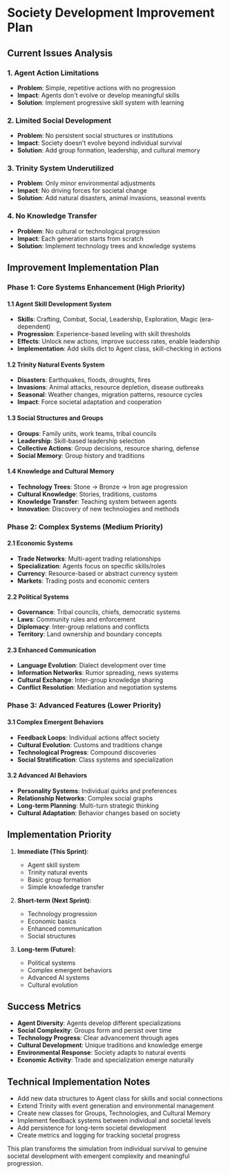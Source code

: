 # Society Development Improvement Plan

## Current Issues Analysis

### 1. Agent Action Limitations
- **Problem**: Simple, repetitive actions with no progression
- **Impact**: Agents don't evolve or develop meaningful skills
- **Solution**: Implement progressive skill system with learning

### 2. Limited Social Development
- **Problem**: No persistent social structures or institutions
- **Impact**: Society doesn't evolve beyond individual survival
- **Solution**: Add group formation, leadership, and cultural memory

### 3. Trinity System Underutilized
- **Problem**: Only minor environmental adjustments
- **Impact**: No driving forces for societal change
- **Solution**: Add natural disasters, animal invasions, seasonal events

### 4. No Knowledge Transfer
- **Problem**: No cultural or technological progression
- **Impact**: Each generation starts from scratch
- **Solution**: Implement technology trees and knowledge systems

## Improvement Implementation Plan

### Phase 1: Core Systems Enhancement (High Priority)

#### 1.1 Agent Skill Development System
- **Skills**: Crafting, Combat, Social, Leadership, Exploration, Magic (era-dependent)
- **Progression**: Experience-based leveling with skill thresholds
- **Effects**: Unlock new actions, improve success rates, enable leadership
- **Implementation**: Add skills dict to Agent class, skill-checking in actions

#### 1.2 Trinity Natural Events System
- **Disasters**: Earthquakes, floods, droughts, fires
- **Invasions**: Animal attacks, resource depletion, disease outbreaks
- **Seasonal**: Weather changes, migration patterns, resource cycles
- **Impact**: Force societal adaptation and cooperation

#### 1.3 Social Structures and Groups
- **Groups**: Family units, work teams, tribal councils
- **Leadership**: Skill-based leadership selection
- **Collective Actions**: Group decisions, resource sharing, defense
- **Social Memory**: Group history and traditions

#### 1.4 Knowledge and Cultural Memory
- **Technology Trees**: Stone -> Bronze -> Iron age progression
- **Cultural Knowledge**: Stories, traditions, customs
- **Knowledge Transfer**: Teaching system between agents
- **Innovation**: Discovery of new technologies and methods

### Phase 2: Complex Systems (Medium Priority)

#### 2.1 Economic Systems
- **Trade Networks**: Multi-agent trading relationships
- **Specialization**: Agents focus on specific skills/roles
- **Currency**: Resource-based or abstract currency system
- **Markets**: Trading posts and economic centers

#### 2.2 Political Systems
- **Governance**: Tribal councils, chiefs, democratic systems
- **Laws**: Community rules and enforcement
- **Diplomacy**: Inter-group relations and conflicts
- **Territory**: Land ownership and boundary concepts

#### 2.3 Enhanced Communication
- **Language Evolution**: Dialect development over time
- **Information Networks**: Rumor spreading, news systems
- **Cultural Exchange**: Inter-group knowledge sharing
- **Conflict Resolution**: Mediation and negotiation systems

### Phase 3: Advanced Features (Lower Priority)

#### 3.1 Complex Emergent Behaviors
- **Feedback Loops**: Individual actions affect society
- **Cultural Evolution**: Customs and traditions change
- **Technological Progress**: Compound discoveries
- **Social Stratification**: Class systems and specialization

#### 3.2 Advanced AI Behaviors
- **Personality Systems**: Individual quirks and preferences
- **Relationship Networks**: Complex social graphs
- **Long-term Planning**: Multi-turn strategic thinking
- **Cultural Adaptation**: Behavior changes based on society

## Implementation Priority

1. **Immediate (This Sprint)**:
   - Agent skill system
   - Trinity natural events
   - Basic group formation
   - Simple knowledge transfer

2. **Short-term (Next Sprint)**:
   - Technology progression
   - Economic basics
   - Enhanced communication
   - Social structures

3. **Long-term (Future)**:
   - Political systems
   - Complex emergent behaviors
   - Advanced AI systems
   - Cultural evolution

## Success Metrics

- **Agent Diversity**: Agents develop different specializations
- **Social Complexity**: Groups form and persist over time
- **Technology Progress**: Clear advancement through ages
- **Cultural Development**: Unique traditions and knowledge emerge
- **Environmental Response**: Society adapts to natural events
- **Economic Activity**: Trade and specialization emerge naturally

## Technical Implementation Notes

- Add new data structures to Agent class for skills and social connections
- Extend Trinity with event generation and environmental management
- Create new classes for Groups, Technologies, and Cultural Memory
- Implement feedback systems between individual and societal levels
- Add persistence for long-term societal development
- Create metrics and logging for tracking societal progress

This plan transforms the simulation from individual survival to genuine societal development with emergent complexity and meaningful progression.